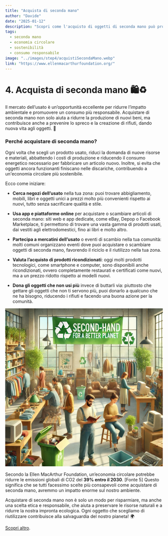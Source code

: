 ```yaml
---
title: "Acquista di seconda mano"
author: "Davide"
date: "2025-01-12"
description: "Scopri come l'acquisto di oggetti di seconda mano può promuovere un consumo responsabile e ridurre l'impatto ambientale."
tags:
  - seconda mano
  - economia circolare
  - sostenibilità
  - consumo responsabile
image: "../images/step4/acquistiSecondaMano.webp"
link: "https://www.ellenmacarthurfoundation.org/"
---
```

# 4. Acquista di seconda mano 🛍️♻️

Il mercato dell’usato è un’opportunità eccellente per ridurre l’impatto ambientale e promuovere un consumo più responsabile. Acquistare di seconda mano non solo aiuta a ridurre la produzione di nuovi beni, ma contribuisce anche a prevenire lo spreco e la creazione di rifiuti, dando nuova vita agli oggetti. 🌱

### Perché acquistare di seconda mano?

Ogni volta che scegli un prodotto usato, riduci la domanda di nuove risorse e materiali, abbattendo i costi di produzione e riducendo il consumo energetico necessario per fabbricare un articolo nuovo. Inoltre, si evita che oggetti ancora funzionanti finiscano nelle discariche, contribuendo a un'economia circolare più sostenibile. 

Ecco come iniziare:

- **Cerca negozi dell’usato** nella tua zona: puoi trovare abbigliamento, mobili, libri e oggetti unici a prezzi molto più convenienti rispetto ai nuovi, tutto senza sacrificare qualità e stile.
  
- **Usa app e piattaforme online** per acquistare o scambiare articoli di seconda mano: siti web e app dedicate, come eBay, Depop o Facebook Marketplace, ti permettono di trovare una vasta gamma di prodotti usati, dai vestiti agli elettrodomestici, fino ai libri e molto altro.

- **Partecipa a mercatini dell’usato** o eventi di scambio nella tua comunità: molti comuni organizzano eventi dove puoi acquistare o scambiare oggetti di seconda mano, favorendo il riciclo e il riutilizzo nella tua zona.

- **Valuta l’acquisto di prodotti ricondizionati**: oggi molti prodotti tecnologici, come smartphone e computer, sono disponibili anche ricondizionati, ovvero completamente restaurati e certificati come nuovi, ma a un prezzo ridotto rispetto ai modelli nuovi.

- **Dona gli oggetti che non usi più** invece di buttarli via: piuttosto che gettare gli oggetti che non ti servono più, puoi donarlo a qualcuno che ne ha bisogno, riducendo i rifiuti e facendo una buona azione per la comunità.

![Acquista di seconda mano](../images/step4/acquistiSecondaMano.webp)

Secondo la Ellen MacArthur Foundation, un’economia circolare potrebbe ridurre le emissioni globali di CO2 del **39% entro il 2030**. [Fonte 5] Questo significa che se tutti facessimo scelte più consapevoli come acquistare di seconda mano, avremmo un impatto enorme sul nostro ambiente.

Acquistare di seconda mano non è solo un modo per risparmiare, ma anche una scelta etica e responsabile, che aiuta a preservare le risorse naturali e a ridurre la nostra impronta ecologica. Ogni oggetto che scegliamo di riutilizzare contribuisce alla salvaguardia del nostro pianeta! 🌍

[Scopri altro](https://www.ellenmacarthurfoundation.org/).

